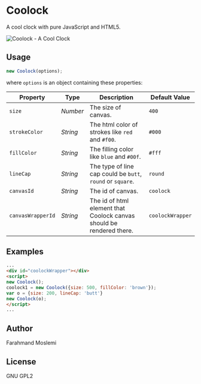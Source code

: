 Coolock
=======

A cool clock with pure JavaScript and HTML5.

![Coolock - A Cool Clock](https://farahmandm.github.io/Coolock/coolock_.png)	

## Usage

```javascript
new Coolock(options);
```
where `options` is an object containing these properties:

Property | Type | Description | Default Value
-------- | ---- |------------ | -------------
`size` | *Number* | The size of canvas. | `400`
`strokeColor` | *String* | The html color of strokes like `red` and `#f00`. | `#000`
`fillColor` | *String* | The filling color like `blue` and `#00f`. | `#fff`
`lineCap` | *String* | The type of line cap could be `butt`, `round` or `square`. | `round`
`canvasId` | *String* | The id of canvas. | `coolock`
`canvasWrapperId` | *String* | The id of html element that Coolock canvas should be rendered there. | `coolockWrapper`

	
## Examples

```html
...
<div id="coolockWrapper"></div>
<script>
new Coolock();
coolock1 = new Coolock({size: 500, fillColor: 'brown'});
var o = {size: 200, lineCap: 'butt'}
new Coolock(o);
</script>
...
```

## Author

Farahmand Moslemi

## License

GNU GPL2
